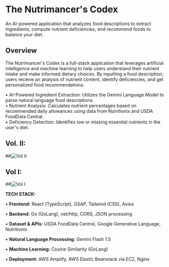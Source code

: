 # The Nutrimancer's Codex
An AI-powered application that analyzes food descriptions to extract ingredients, compute nutrient deficiencies, and recommend foods to balance your diet.

## Overview
The Nutrimancer's Codex is a full-stack application that leverages artificial intelligence and machine learning to help users understand their nutrient intake and make informed dietary choices. By inputting a food description, users receive an analysis of nutrient content, identify deficiencies, and get personalized food recommendations.

• AI-Powered Ingredient Extraction: Utilizes the Gemini Language Model to parse natural language food descriptions.<br>
• Nutrient Analysis: Calculates nutrient percentages based on recommended daily allowances using data from Nutritionix and USDA FoodData Central. <br>
• Deficiency Detection: Identifies low or missing essential nutrients in the user's diet.


## Vol. II:<br>
##![Vol  II](https://github.com/user-attachments/assets/23c0f1a1-51d3-4898-b564-c90495477d4b)



## Vol I:<br>
##![Vol  I](https://github.com/user-attachments/assets/af91009a-d7f3-4c40-94fc-d8ace8988c8d)





**TECH STACK:**

• **Frontend:** React (TypeScript), GSAP, Tailwind (CSS), Axios

• **Backend:** Go (GoLang), net/http, CORS, JSON processing 

• **Dataset & APIs:** USDA FoodData Central, Google Generative Language, Nutritionix

• **Natural Language Processing:** Gemini Flash 1.5

• **Machine Learning:** Cosine Similarity (GoLang)

• **Deployment:** AWS Amplify, AWS Elastic Beanstack via EC2, Nginx 


